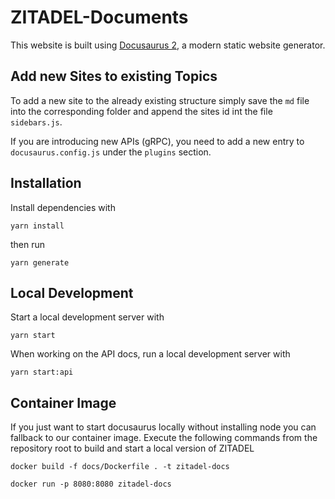 # ZITADEL-Documents

This website is built using [Docusaurus 2](https://v2.docusaurus.io/), a modern static website generator.

## Add new Sites to existing Topics

To add a new site to the already existing structure simply save the `md` file into the corresponding folder and append the sites id int the file `sidebars.js`.

If you are introducing new APIs (gRPC), you need to add a new entry to `docusaurus.config.js` under the `plugins` section.

## Installation

Install dependencies with

```
yarn install
```

then run 

```
yarn generate
```


## Local Development

Start a local development server with

```
yarn start
```

When working on the API docs, run a local development server with 

```
yarn start:api
```

## Container Image

If you just want to start docusaurus locally without installing node you can fallback to our container image.
Execute the following commands from the repository root to build and start a local version of ZITADEL 

```shell
docker build -f docs/Dockerfile . -t zitadel-docs
```

```shell
docker run -p 8080:8080 zitadel-docs
```
